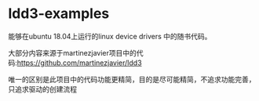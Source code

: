 # ldd3-examples
能够在ubuntu 18.04上运行的linux device drivers 中的随书代码。

大部分内容来源于martinezjavier项目中的代码:https://github.com/martinezjavier/ldd3

唯一的区别是此项目中的代码功能更精简，目的是尽可能精简，不追求功能完善，只追求驱动的创建流程
